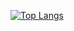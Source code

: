 [![Top Langs](https://github-readme-stats.vercel.app/api/top-langs/?username=Sandblaze05&layout=compact)](https://github.com/anuraghazra/github-readme-stats)
